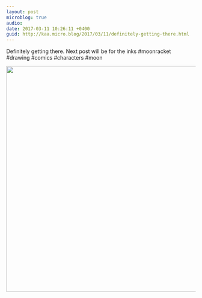 ```yaml
---
layout: post
microblog: true
audio: 
date: 2017-03-11 10:26:11 +0400
guid: http://kaa.micro.blog/2017/03/11/definitely-getting-there.html
---
```

Definitely getting there. Next post will be for the inks #moonracket #drawing #comics #characters #moon

<img src="http://www.kaa.bz/uploads/2018/f7ae76dfc9.jpg" width="600" height="600" />
